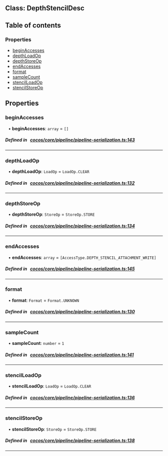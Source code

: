 
## Class: DepthStencilDesc





<div class="table-of-content">
<h2>Table of contents</h2>


### Properties

- [ beginAccesses](#beginAccesses)
- [ depthLoadOp](#depthLoadOp)
- [ depthStoreOp](#depthStoreOp)
- [ endAccesses](#endAccesses)
- [ format](#format)
- [ sampleCount](#sampleCount)
- [ stencilLoadOp](#stencilLoadOp)
- [ stencilStoreOp](#stencilStoreOp)
</div>

## Properties


### beginAccesses
<div style="margin-left: 10px;">




•  **beginAccesses**:
`array`  = `[]`
</div>

##### Defined in &nbsp;   [cocos/core/pipeline/pipeline-serialization.ts:143](https://github.com/cocos-creator/engine/blob/c7bf6b8a9/cocos/core/pipeline/pipeline-serialization.ts#L143)&nbsp;


___


### depthLoadOp
<div style="margin-left: 10px;">




•  **depthLoadOp**:
`LoadOp`  = `LoadOp.CLEAR`
</div>

##### Defined in &nbsp;   [cocos/core/pipeline/pipeline-serialization.ts:132](https://github.com/cocos-creator/engine/blob/c7bf6b8a9/cocos/core/pipeline/pipeline-serialization.ts#L132)&nbsp;


___


### depthStoreOp
<div style="margin-left: 10px;">




•  **depthStoreOp**:
`StoreOp`  = `StoreOp.STORE`
</div>

##### Defined in &nbsp;   [cocos/core/pipeline/pipeline-serialization.ts:134](https://github.com/cocos-creator/engine/blob/c7bf6b8a9/cocos/core/pipeline/pipeline-serialization.ts#L134)&nbsp;


___


### endAccesses
<div style="margin-left: 10px;">




•  **endAccesses**:
`array`  = `[AccessType.DEPTH_STENCIL_ATTACHMENT_WRITE]`
</div>

##### Defined in &nbsp;   [cocos/core/pipeline/pipeline-serialization.ts:145](https://github.com/cocos-creator/engine/blob/c7bf6b8a9/cocos/core/pipeline/pipeline-serialization.ts#L145)&nbsp;


___


### format
<div style="margin-left: 10px;">




•  **format**:
`Format`  = `Format.UNKNOWN`
</div>

##### Defined in &nbsp;   [cocos/core/pipeline/pipeline-serialization.ts:130](https://github.com/cocos-creator/engine/blob/c7bf6b8a9/cocos/core/pipeline/pipeline-serialization.ts#L130)&nbsp;


___


### sampleCount
<div style="margin-left: 10px;">




•  **sampleCount**:
`number`  = `1`
</div>

##### Defined in &nbsp;   [cocos/core/pipeline/pipeline-serialization.ts:141](https://github.com/cocos-creator/engine/blob/c7bf6b8a9/cocos/core/pipeline/pipeline-serialization.ts#L141)&nbsp;


___


### stencilLoadOp
<div style="margin-left: 10px;">




•  **stencilLoadOp**:
`LoadOp`  = `LoadOp.CLEAR`
</div>

##### Defined in &nbsp;   [cocos/core/pipeline/pipeline-serialization.ts:136](https://github.com/cocos-creator/engine/blob/c7bf6b8a9/cocos/core/pipeline/pipeline-serialization.ts#L136)&nbsp;


___


### stencilStoreOp
<div style="margin-left: 10px;">




•  **stencilStoreOp**:
`StoreOp`  = `StoreOp.STORE`
</div>

##### Defined in &nbsp;   [cocos/core/pipeline/pipeline-serialization.ts:138](https://github.com/cocos-creator/engine/blob/c7bf6b8a9/cocos/core/pipeline/pipeline-serialization.ts#L138)&nbsp;


___

<!---->



